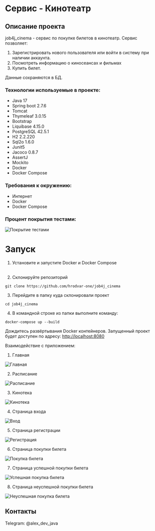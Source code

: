 # Сервис - Кинотеатр

## Описание проекта

job4j_cinema - сервис по покупке билетов в кинотеатр.
Сервис позволяет:
1. Зарегистрировать нового пользователя или войти в систему при наличии аккаунта.
2. Посмотреть информацию о киносеансах и фильмах
3. Купить билет.

Данные сохраняются в БД.

### Технологии используемые в проекте:
- Java 17
- Spring boot 2.7.6
- Tomcat
- Thymeleaf 3.0.15
- Bootstrap
- Liquibase 4.15.0
- PostgreSQL 42.5.1
- H2 2.2.220
- Sql2o 1.6.0
- Junit5
- Jacoco 0.8.7
- AssertJ
- Mockito
- Docker
- Docker Compose

### Требования к окружению:
- Интернет
- Docker
- Docker Compose

### Процент покрытия тестами:
![Покрытие тестами](screenshots/test_coverage.png)

# Запуск

1. Установите и запустите Docker и Docker Compose<br><br>

2. Склонируйте репозиторий
```
git clone https://github.com/hrodvar-one/job4j_cinema
```

3. Перейдите в папку куда склонировали проект
```
cd job4j_cinema
```

4. В командной строке из папки выполните команду:
```
docker-compose up --build
```
Дождитесь развёртывания Docker контейнеров.
Запущенный проект будет доступен по адресу: [http://localhost:8080](http://localhost:8080)

Взаимодействие с приложением:

1. Главная

![Главная](screenshots/main_page.png)

2. Расписание

![Расписание](screenshots/shedule_page.png)

3. Кинотека

![Кинотека](screenshots/cinematheque_page.png)

4. Страница входа

![Вход](screenshots/login_page.png)

5. Страница регистрации

![Регистрация](screenshots/registration_page.png)

6. Страница покупки билета

![Покупка билета](screenshots/buy_page.png)

7. Страница успешной покупки билета

![Успешная покупка билета](screenshots/successful_buy_page.png)

8. Страница неуспешной покупки билета

![Неуспешная покупка билета](screenshots/error_buy_page.png)


## Контакты

Telegram: @alex_dev_java